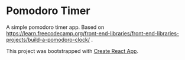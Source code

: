 # Pomodoro Timer

A simple pomodoro timer app. Based on https://learn.freecodecamp.org/front-end-libraries/front-end-libraries-projects/build-a-pomodoro-clock/ .

This project was bootstrapped with [Create React App](https://github.com/facebook/create-react-app).
